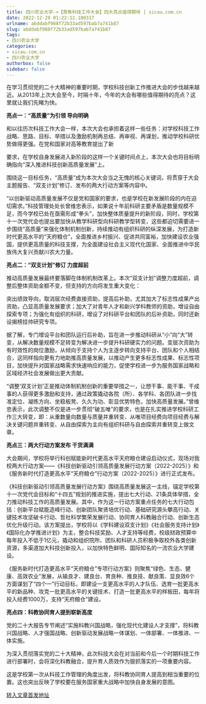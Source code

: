 ```yaml
---
title: 四川农业大学->【聚焦科技工作大会】四大亮点值得期待 | sicau.com.cn
date: 2022-12-29 01:22:12.180317
urlname: abddabf988f72b33ad597bab7a741b87
slug: abddabf988f72b33ad597bab7a741b87
tags: 
- 四川农业大学
categories:
- sicau.com.cn
- 四川农业大学
authorbox: false
sidebar: false
---
```

在学习贯彻党的二十大精神的重要时期，学校科技创新工作推进大会的步伐越来越近。从2013年上次大会至今，时隔十年，今年的大会有哪些值得期待的亮点？这里就让我们先睹为快。

**亮点一：“高质量”为引领 导向明确**

和以往历次科技工作大会一样，本次大会也承担着这样一些任务：对学校科技工作战略、思路、目标、举措以及激励机制再总结、再审视、再谋划，推动学校科研优势做得更强。在党和国家对高等教育提出了新
<!--more-->
要求，在学校自身发展进入新阶段的这样一个关键时间点上，本次大会也将目标明确指向“深入推进科技创新高质量发展”上。

围绕这一目标任务，“高质量”成为本次大会当之无愧的核心关键词，将贯穿于大会主题报告、“双支计划”修订、发布的两大行动方案等内容中。

“以创新驱动高质量发展不仅是党和国家的要求，也是学校在新发展阶段的内在迫切需求。”科技管理处处长曾维忠表示，如果说十年前科研主要矛盾是数量规模不足，而今学校已处在亟需形成“拳头”，加快整体质量提升的新阶段，同时，学校第十一次党代会也提出要加快从教学科研型向科研教学型转变，这些都迫切需要进一步围绕“高质量”来强化体制机制创新，持续推动有组织科研的纵深发展，为打造新时代更高水平的“天府粮仓”，全面推进乡村振兴、促进共同富裕，加快建设农业强国，提供更高质量的科技支撑，为全面建设社会主义现代化国家、全面推进中华民族伟大复兴贡献川农大力量。

**亮点二：“双支计划”修订 力度超前**

推动高质量发展最终要落脚在体制机制改革上。本次“双支计划”调整力度超前，调整后整体资助金额不变，但支持的方向将发生重大变化：

突出绩效导向，取消层次经费直接资助，提高后补助，尤其加大了标志性成果产出资助，凸显高质量发展要求；加大了对青年人才和新兴学科教师的资助，增设自由探索专项；为强化有组织的科研，增设了对科研平台和团队的后补资助，同时还新设揭榜挂帅研究专项。

据了解，专门增设平台和团队运行后补助，旨在进一步推动科研从“小”向“大”转变，从解决数量规模不足转变为解决进一步提升科研硬实力的问题。变层次资助为有时效性的岗位激励，从倾向于支持个人为主逐步转向支持平台、团队和个人相结合，这同样指向更有力地助推高质量发展，以推动产生更多标志性成果、标志性项目，加快提升对国家战略需求快速响应的能力，促使学校进一步为服务国家战略和区域经济社会发展做出更大贡献。

“调整‘双支计划’正是推动体制机制创新的重要举措之一，让想干事、能干事、干成事的人获得更多激励和支持，通过政策撬动各院（所）、各学科、各团队进一步找准定位、凝练方向、坐稳板凳、久久为功、彰显优势特色，加快高质量发展。”曾维忠表示，此次调整不仅是进一步贯彻“破五唯”的要求，也是在扎实推进学校科研工作三大转变，即：从重数量向数量与质量并重转变、从唯项目经费向项目经费与解决关键问题并重转变、从自由探索为主向有组织科研与自由探索并重转变上做文章。

**亮点三：两大行动方案发布 干货满满**

大会期间，学校将举行科创赋能新时代更高水平天府粮仓建设启动仪式，现场对我校两大行动方案——《科技创新驱动引领高质量发展行动方案（2022-2025）》和《服务新时代打造更高水平“天府粮仓”行动方案（2022-2025）》进行正式发布。

《科技创新驱动引领高质量发展行动方案》围绕高质量发展这一主线，锚定学校第十一次党代会目标和“十四五”规划的推进实施，提出七大行动、21条具体举措，全力推动科技工作的高质量发展。其中，作为这一行动方案重点任务的七大行动包括：创新平台赋能造峰行动、创新团队聚贤培优行动、基础研究源头攀高行动、关键技术攻坚破卡行动、哲社科学繁荣发展行动、协同育人科教融合行动、创新生态优化升级行动。该方案提出，学校将以《学科建设双支计划》《社会服务支持计划》《国际化办学推进计划》为主，整合科技奖励、人才支持等经费，校级财政预算中每年投入不低于1亿元，撬动和组织院所、团队和科研人员积极争取校外各类创新资源，多渠道加大科技创新投入，以加快特色鲜明、国际知名的一流农业大学建设。

《服务新时代打造更高水平“天府粮仓”专项行动方案》则聚焦“绿色、生态、健康、高效农业”发展，从输良才、建良台、育良种、推良技、献良策、显良效6个方面谋划了“四个一”行动目标，即建设一支更高水平的人才队伍、选育一批更高水平的新品种、攻克一批更高水平的关键技术、打造一批更高水平的样板田，每年将投入经费1000万，支持“天府粮仓”建设。

**亮点四：科教协同育人提到崭新高度**

党的二十大报告专节阐述“实施科教兴国战略，强化现代化建设人才支撑”，将科教兴国战略、人才强国战略、创新驱动发展战略一体谋划、一体部署、一体推进、一体实施。

为深入贯彻落实党的二十大精神，此次科技大会在对当前和今后一个时期科技工作进行部署时，会将深化科教融合，提升育人质效作为狠抓落实的一项重要内容。

这是学校第一次从科技工作管理的角度出发，将科教协同育人提高到相当重要的位置。这也突出反映了学校要在服务国家重大战略中加快自身发展的意图。



[转入文章首发地址](https://news.sicau.edu.cn/info/1135/70723.htm)